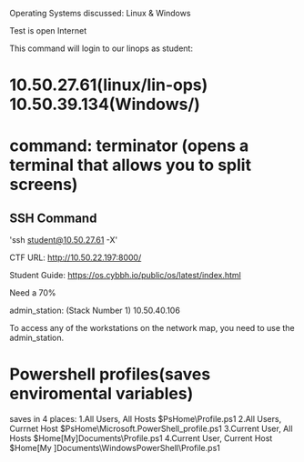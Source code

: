 Operating Systems discussed: Linux & Windows

Test is open Internet

This command will login to our linops as student:
# 10.50.27.61(linux/lin-ops) 10.50.39.134(Windows/)
# command: terminator (opens a terminal that allows you to split screens)
## SSH Command ##
'ssh student@10.50.27.61 -X'

CTF URL:
http://10.50.22.197:8000/

Student Guide:
https://os.cybbh.io/public/os/latest/index.html

Need a 70% 

admin_station: (Stack Number 1) 10.50.40.106

To access any of the workstations on the network map, you need to use the admin_station.

# Powershell profiles(saves enviromental variables)
  saves in 4 places:
  1.All Users, All Hosts            $PsHome\Profile.ps1
  2.All Users, Currnet Host         $PsHome\Microsoft.PowerShell_profile.ps1
  3.Current User, All Hosts         $Home\[My]Documents\Profile.ps1
  4.Current User, Current Host      $Home\[My ]Documents\WindowsPowerShell\Profile.ps1


  
